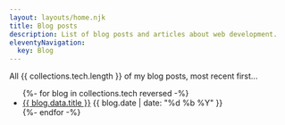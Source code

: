 ```yaml
---
layout: layouts/home.njk
title: Blog posts
description: List of blog posts and articles about web development.
eleventyNavigation:
  key: Blog
---
```


All {{ collections.tech.length }} of my blog posts, most recent first...

<ul class="post-list">
  <!-- blog posts with tag 'tech' sorted by date, most recent first -->
  {%- for blog in collections.tech reversed -%}
  <li>
    <a href="{{ blog.url }}">{{ blog.data.title }}</a>
    <time>{{ blog.date | date: "%d %b %Y" }}</time>
  </li>
  {%- endfor -%}
</ul>
